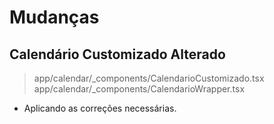# Mudanças
## Calendário Customizado Alterado
> app/calendar/_components/CalendarioCustomizado.tsx
> app/calendar/_components/CalendarioWrapper.tsx
- Aplicando as correções necessárias.